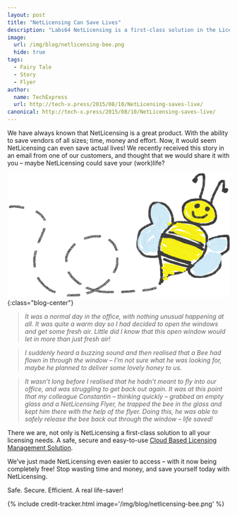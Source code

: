 ```yaml
---
layout: post
title: "NetLicensing Can Save Lives"
description: "Labs64 NetLicensing is a first-class solution in the Licensing as a Service (LaaS) sector"
image:
  url: /img/blog/netlicensing-bee.png
  hide: true
tags:
  - Fairy Tale
  - Story
  - Flyer
author:
  name: TechExpress
  url: http://tech-x.press/2015/08/10/NetLicensing-saves-live/
canonical: http://tech-x.press/2015/08/10/NetLicensing-saves-live/
---
```


We have always known that NetLicensing is a great product. With the ability to save vendors of all sizes; time, money and effort. Now, it would seem NetLicensing can even save actual lives! We recently received this story in an email from one of our customers, and thought that we would share it with you – maybe NetLicensing could save your (work)life?

![NetLicensing Can Save Lives](/img/blog/netlicensing-bee.png "NetLicensing Can Save Lives"){:class="blog-center"}

> *It was a normal day in the office, with nothing unusual happening at all. It was quite a warm day so I had decided to open the windows and get some fresh air. Little did I know that this open window would let in more than just fresh air!*

> *I suddenly heard a buzzing sound and then realised that a Bee had flown in through the window – I’m not sure what he was looking for, maybe he planned to deliver some lovely honey to us.*

> *It wasn’t long before I realised that he hadn’t meant to fly into our office, and was struggling to get back out again. It was at this point that my colleague Constantin – thinking quickly – grabbed an empty glass and a NetLicensing Flyer, he trapped the bee in the glass and kept him there with the help of the flyer. Doing this, he was able to safely release the bee back out through the window – life saved!*

There we are, not only is NetLicensing a first-class solution to all your licensing needs. A safe, secure and easy-to-use [Cloud Based Licensing Management Solution](http://netlicensing.io).

We’ve just made NetLicensing even easier to access – with it now being completely free! Stop wasting time and money, and save yourself today with NetLicensing.

Safe. Secure. Efficient. A real life-saver!

{% include credit-tracker.html image='/img/blog/netlicensing-bee.png' %}
